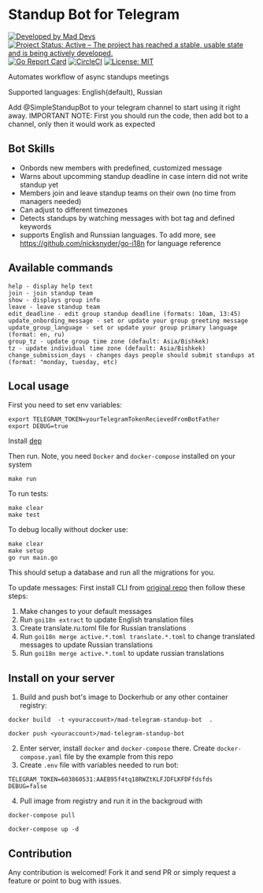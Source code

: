 # Standup Bot for Telegram
[![Developed by Mad Devs](https://maddevs.io/badge-dark.svg)](https://maddevs.io/)
[![Project Status: Active – The project has reached a stable, usable state and is being actively developed.](https://www.repostatus.org/badges/latest/active.svg)](https://www.repostatus.org/#active)
[![Go Report Card](https://goreportcard.com/badge/github.com/maddevsio/mad-telegram-standup-bot)](https://goreportcard.com/report/github.com/maddevsio/mad-telegram-standup-bot)
[![CircleCI](https://circleci.com/gh/maddevsio/mad-telegram-standup-bot.svg?style=svg)](https://circleci.com/gh/maddevsio/mad-telegram-standup-bot)
[![License: MIT](https://img.shields.io/badge/License-MIT-yellow.svg)](https://opensource.org/licenses/MIT)

Automates workflow of async standups meetings

Supported languages: English(default), Russian 

Add @SimpleStandupBot to your telegram channel to start using it right away.
IMPORTANT NOTE: First you should run the code, then add bot to a channel, only then it would work as expected

## Bot Skills

- Onbords new members with predefined, customized message
- Warns about upcomming standup deadline in case intern did not write standup yet
- Members join and leave standup teams on their own (no time from managers needed)
- Can adjust to different timezones 
- Detects standups by watching messages with bot tag and defined keywords
- supports English and Runssian languages. To add more, see https://github.com/nicksnyder/go-i18n for language reference

## Available commands
```
help - display help text 
join - join standup team
show - displays group info
leave - leave standup team 
edit_deadline - edit group standup deadline (formats: 10am, 13:45)
update_onbording_message - set or update your group greeting message
update_group_language - set or update your group primary language (format: en, ru)
group_tz - update group time zone (default: Asia/Bishkek)
tz - update individual time zone (default: Asia/Bishkek)
change_submission_days - changes days people should submit standups at (format: "monday, tuesday, etc)
```

## Local usage
First you need to set env variables:
```
export TELEGRAM_TOKEN=yourTelegramTokenRecievedFromBotFather
export DEBUG=true
```
Install [dep](https://github.com/golang/dep)

Then run. Note, you need `Docker` and `docker-compose` installed on your system

```
make run
```
To run tests: 
```
make clear
make test
```
To debug locally without docker use:
```
make clear
make setup
go run main.go
```
This should setup a database and run all the migrations for you. 

To update messages: 
First install CLI from [original repo](https://github.com/nicksnyder/go-i18n) then follow these steps:

1. Make changes to your default messages
2. Run `goi18n extract` to update English translation files
3. Create translate.ru.toml file for Russian translations
3. Run `goi18n merge active.*.toml translate.*.toml` to change translated messages to update Russian translations
4. Run `goi18n merge active.*.toml` to update russian translations

## Install on your server 

1. Build and push bot's image to Dockerhub or any other container registry: 
```
docker build  -t <youraccount>/mad-telegram-standup-bot  .
```
```
docker push <youraccount>/mad-telegram-standup-bot
```
2. Enter server, install `docker` and `docker-compose` there. Create `docker-compose.yaml` file by the example from this repo
3. Create `.env` file with variables needed to run bot:
```
TELEGRAM_TOKEN=603860531:AAEB95f4tq18RWZtKLFJDFLKFDFfdsfds
DEBUG=false
```
4. Pull image from registry and run it in the backgroud with
```
docker-compose pull
```
```
docker-compose up -d
```

## Contribution

Any contribution is welcomed! Fork it and send PR or simply request a feature or point to bug with issues. 
